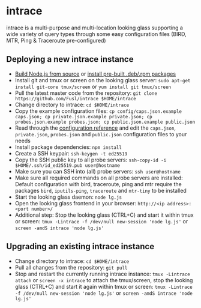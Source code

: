 # intrace

intrace is a multi-purpose and multi-location looking glass supporting a wide variety of query types through some easy configuration files (BIRD, MTR, Ping &amp; Traceroute pre-configured)

## Deploying a new intrace instance

- [Build Node.js from source](https://github.com/nodejs/node/blob/master/BUILDING.md) or [install pre-built .deb/.rpm packages](https://github.com/nodesource/distributions)
- Install git and tmux or screen on the looking glass server: `sudo apt-get install git-core tmux/screen` or `yum install git tmux/screen`
- Pull the latest master code from the repository: `git clone https://github.com/Fusl/intrace $HOME/intrace`
- Change directory to intrace: `cd $HOME/intrace`
- Copy the example configuration files: `cp config/caps.json.example caps.json; cp private.json.example private.json; cp probes.json.example probes.json; cp public.json.example public.json`
- Read through the [configuration reference](https://github.com/Fusl/intrace/wiki/intrace-API-and-config-reference#config-reference) and edit the `caps.json`, `private.json`, `probes.json` and `public.json` configuration files to your needs
- Install package dependencies: `npm install`
- Create a SSH keypair: `ssh-keygen -t ed25519`
- Copy the SSH public key to all probe servers: `ssh-copy-id -i $HOME/.ssh/id_ed25519.pub user@hostname`
- Make sure you can SSH into (all) probe servers: `ssh user@hostname`
- Make sure all required commands on all probe servers are installed: Default configuration with bird, traceroute, ping and mtr require the packages `bird`, `iputils-ping`, `traceroute` and `mtr-tiny` to be installed
- Start the looking glass daemon: `node lg.js`
- Open the looking glass frontend in your browser: `http://<ip address>:<port number>/`
- Additional step: Stop the looking glass (CTRL+C) and start it within tmux or screen: `tmux -Lintrace -f /dev/null new-session 'node lg.js'` or `screen -amdS intrace 'node lg.js'`

## Upgrading an existing intrace instance

- Change directory to intrace: `cd $HOME/intrace`
- Pull all changes from the repository: `git pull`
- Stop and restart the currently running intrace instance: `tmux -Lintrace attach` or `screen -x intrace` to attach the tmux/screen, stop the looking glass (CTRL+C) and start it again within tmux or screen: `tmux -Lintrace -f /dev/null new-session 'node lg.js'` or `screen -amdS intrace 'node lg.js'`